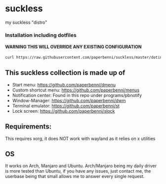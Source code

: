 # suckless
my suckless "distro"

### Installation including dotfiles
#### WARNING THIS WILL OVERRIDE ANY EXISTING CONFIGURATION
```sh
curl https://raw.githubusercontent.com/paperbenni/suckless/master/dotinstall.sh | bash
```

## This suckless collection is made up of
- Start menu: https://github.com/paperbenni/dmenu
- Custom shortcut menu: https://github.com/paperbenni/menus
- Notification center: Found in this repo under programs/pbnotify
- Window-Manager: https://github.com/paperbenni/dwm
- Terminal emulator: https://github.com/paperbenni/st
- Lock screen: https://github.com/paperbenni/slock

## Requirements:
This requires xorg, it does NOT work with wayland as it relies on x utilities

## OS
It works on Arch, Manjaro and Ubuntu. 
Arch/Manjaro being my daily driver is more tested than Ubuntu, if you have any issues, just contact me,
the userbase being that small allows me to answer every single request. 
